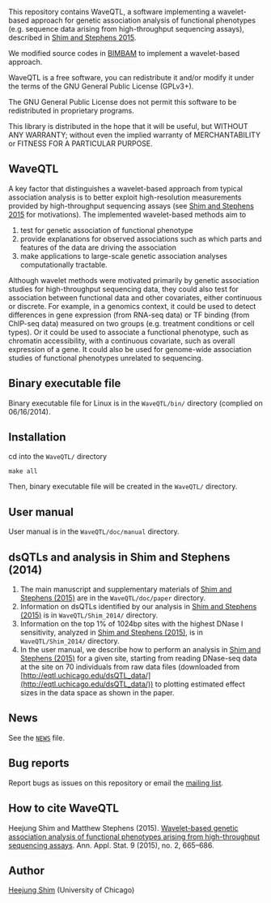 
This repository contains WaveQTL, a software implementing a wavelet-based approach for genetic association analysis of functional phenotypes (e.g. sequence data arising from high-throughput sequencing assays), described in [Shim and Stephens 2015](http://projecteuclid.org/euclid.aoas/1437397106).

We modified source codes in [BIMBAM](http://www.haplotype.org/bimbam.html) to implement a wavelet-based approach.

WaveQTL is a free software, you can redistribute it and/or modify it under
the terms of the GNU General Public License (GPLv3+).

The GNU General Public License does not permit this software to be
redistributed in proprietary programs.

This library is distributed in the hope that it will be useful, but
WITHOUT ANY WARRANTY; without even the implied warranty of
MERCHANTABILITY or FITNESS FOR A PARTICULAR PURPOSE.

## WaveQTL

A key factor that distinguishes a wavelet-based approach from typical association analysis is to better exploit high-resolution measurements provided by high-throughput sequencing assays (see [Shim and Stephens 2015](http://projecteuclid.org/euclid.aoas/1437397106) for motivations). The implemented wavelet-based methods aim to  

1. test for genetic association of functional phenotype
2. provide explanations for observed associations such as which parts and features of the data are driving the association
3. make applications to large-scale genetic association analyses computationally tractable.

Although wavelet methods were motivated primarily by genetic association studies for high-throughput sequencing data, they could also test for association between functional data and
other covariates, either continuous or discrete. For example, in a genomics context, it could be used to detect differences in gene expression (from RNA-seq data) or TF binding (from ChIP-seq data) measured on two groups (e.g. treatment conditions or cell types). Or it could be used to associate a functional phenotype, such as chromatin accessibility, with a continuous covariate, such as overall expression of a gene. It could also be used for genome-wide association studies of functional phenotypes unrelated to sequencing.
 
## Binary executable file

Binary executable file for Linux is in the `WaveQTL/bin/` directory (complied on 06/16/2014).

## Installation

cd into the `WaveQTL/` directory

    make all

Then, binary executable file will be created in the `WaveQTL/` directory.

## User manual 

User manual is in the `WaveQTL/doc/manual` directory.

## dsQTLs and analysis in Shim and Stephens (2014)

1. The main manuscript and supplementary materials of [Shim and Stephens (2015)](http://projecteuclid.org/euclid.aoas/1437397106) are in the `WaveQTL/doc/paper` directory.
2. Information on dsQTLs identified by our analysis in [Shim and Stephens (2015)](http://projecteuclid.org/euclid.aoas/1437397106) is in `WaveQTL/Shim_2014/` directory.
3. Information on the top 1% of 1024bp sites with the highest DNase I sensitivity, analyzed in [Shim and Stephens (2015)](http://projecteuclid.org/euclid.aoas/1437397106), is in `WaveQTL/Shim_2014/` directory.
4. In the user manual, we describe how to perform an analysis in [Shim and Stephens (2015)](http://projecteuclid.org/euclid.aoas/1437397106) for a given site, starting from reading DNase-seq data at the site on 70 individuals from raw data files (downloaded from [http://eqtl.uchicago.edu/dsQTL_data/](http://eqtl.uchicago.edu/dsQTL_data/)) to plotting estimated effect sizes in the data space as shown in the paper. 

## News

See the [`NEWS`](https://github.com/heejungshim/WaveQTL/blob/master/NEWS) file.

## Bug reports

Report bugs as issues on this repository or email the [mailing list](https://groups.google.com/forum/?hl=en#!forum/waveqtlusers).

## How to cite WaveQTL

Heejung Shim and Matthew Stephens (2015). [Wavelet-based genetic association analysis of functional phenotypes arising from high-throughput sequencing assays](http://projecteuclid.org/euclid.aoas/1437397106). Ann. Appl. Stat. 9 (2015), no. 2, 665–686. 

## Author

[Heejung Shim](https://github.com/heejungshim) (University of Chicago)
